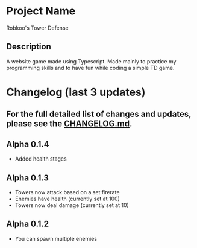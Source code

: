 # Project Name
Robkoo's Tower Defense

## Description
A website game made using Typescript. Made mainly to practice my programming skills and to have fun while coding a simple TD game.

# Changelog (last 3 updates)

## For the full detailed list of changes and updates, please see the [CHANGELOG.md](CHANGELOG.md).

## Alpha 0.1.4
- Added health stages

## Alpha 0.1.3
- Towers now attack based on a set firerate
- Enemies have health (currently set at 100)
- Towers now deal damage (currently set at 10)

## Alpha 0.1.2
- You can spawn multiple enemies